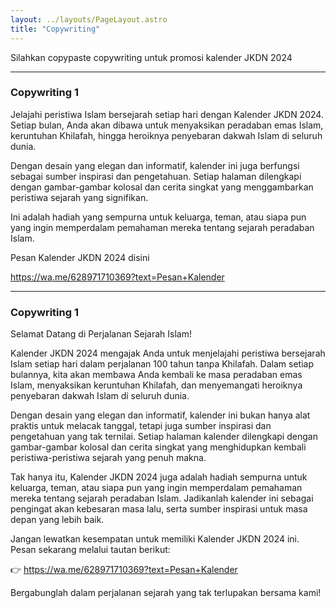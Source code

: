 ```yaml
---
layout: ../layouts/PageLayout.astro
title: "Copywriting"
---
```


Silahkan copypaste copywriting untuk promosi kalender JKDN 2024

<hr>

### Copywriting 1

Jelajahi peristiwa Islam bersejarah setiap hari dengan Kalender JKDN 2024. Setiap bulan, Anda akan dibawa untuk menyaksikan peradaban emas Islam, keruntuhan Khilafah, hingga heroiknya penyebaran dakwah Islam di seluruh dunia.

Dengan desain yang elegan dan informatif, kalender ini juga berfungsi sebagai sumber inspirasi dan pengetahuan. Setiap halaman dilengkapi dengan gambar-gambar kolosal dan cerita singkat yang menggambarkan peristiwa sejarah yang signifikan.

Ini adalah hadiah yang sempurna untuk keluarga, teman, atau siapa pun yang ingin memperdalam pemahaman mereka tentang sejarah peradaban Islam.

Pesan Kalender JKDN 2024 disini

https://wa.me/628971710369?text=Pesan+Kalender

<hr>

### Copywriting 1

Selamat Datang di Perjalanan Sejarah Islam!

Kalender JKDN 2024 mengajak Anda untuk menjelajahi peristiwa bersejarah Islam setiap hari dalam perjalanan 100 tahun tanpa Khilafah. Dalam setiap bulannya, kita akan membawa Anda kembali ke masa peradaban emas Islam, menyaksikan keruntuhan Khilafah, dan menyemangati heroiknya penyebaran dakwah Islam di seluruh dunia.

Dengan desain yang elegan dan informatif, kalender ini bukan hanya alat praktis untuk melacak tanggal, tetapi juga sumber inspirasi dan pengetahuan yang tak ternilai. Setiap halaman kalender dilengkapi dengan gambar-gambar kolosal dan cerita singkat yang menghidupkan kembali peristiwa-peristiwa sejarah yang penuh makna.

Tak hanya itu, Kalender JKDN 2024 juga adalah hadiah sempurna untuk keluarga, teman, atau siapa pun yang ingin memperdalam pemahaman mereka tentang sejarah peradaban Islam. Jadikanlah kalender ini sebagai pengingat akan kebesaran masa lalu, serta sumber inspirasi untuk masa depan yang lebih baik.

Jangan lewatkan kesempatan untuk memiliki Kalender JKDN 2024 ini. Pesan sekarang melalui tautan berikut:

👉 https://wa.me/628971710369?text=Pesan+Kalender

Bergabunglah dalam perjalanan sejarah yang tak terlupakan bersama kami!
